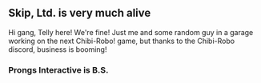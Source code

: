 ## Skip, Ltd. is very much alive
Hi gang, Telly here! We're fine! Just me and some random guy in a garage working on the next Chibi-Robo! game, but thanks to the Chibi-Robo discord, business is booming!
### Prongs Interactive is B.S.
